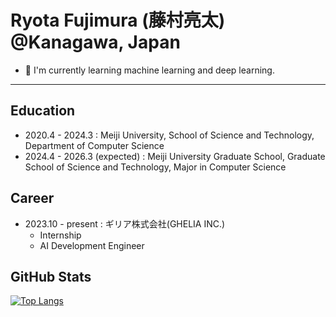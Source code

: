 # Ryota Fujimura (藤村亮太) @Kanagawa, Japan
- 🌱 I'm currently learning machine learning and deep learning.

---

## Education

- 2020.4 - 2024.3 : Meiji University, School of Science and Technology, Department of Computer Science
- 2024.4 - 2026.3 (expected) : Meiji University Graduate School, Graduate School of Science and Technology, Major in Computer Science 


## Career

- 2023.10 - present : ギリア株式会社(GHELIA INC.)
  - Internship
  - AI Development Engineer


## GitHub Stats

[![Top Langs](https://github-readme-stats.vercel.app/api/top-langs/?username=fuji12345&theme=vue-dark&show_icons=true&layout=compact)](https://github.com/mo-ri-regen/github-readme-stats)


